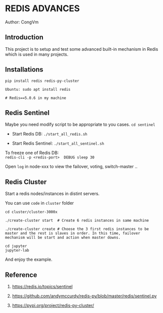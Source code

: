 # REDIS ADVANCES

Author: CongVm

## Introduction

This project is to setup and test some advanced built-in mechanism in Redis which is used in many projects.


## Installations

```
pip install redis redis-py-cluster

Ubuntu: sudo apt install redis

# Redis==5.0.6 in my machine

```

## Redis Sentinel

Maybe you need modify script to be appropriate to you cases.
`cd sentinel`

- Start Redis DB: `./start_all_redis.sh`

- Start Redis Sentinel: `./start_all_sentinel.sh`

To freeze one of Redis DB:  
    `redis-cli -p <redis-port>  DEBUG sleep 30`

Open `log` in node-xxx to view the failover, voting, switch-master ..


## Redis Cluster

Start a redis nodes/instances in distint servers.

You can use `code` in `cluster` folder

```
cd cluster/cluster-3000x

./create-cluster start  # Create 6 redis instances in same machine

./create-cluster create # Choose the 3 first redis instances to be master and the rest is slaves in order. In this time, failover mechanism will be start and action when master downs.
```

```
cd jupyter
jupyter-lab
```

And enjoy the example.

## Reference

1. https://redis.io/topics/sentinel

2. https://github.com/andymccurdy/redis-py/blob/master/redis/sentinel.py

3. https://pypi.org/project/redis-py-cluster/
